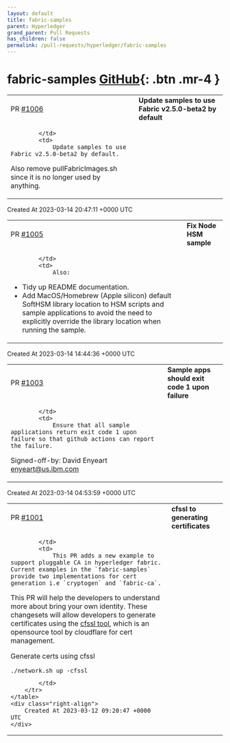 ```yaml
---
layout: default
title: fabric-samples
parent: Hyperledger
grand_parent: Pull Requests
has_children: false
permalink: /pull-requests/hyperledger/fabric-samples
---
```


# fabric-samples <span class="fs-3 right-align">[GitHub](https://github.com/hyperledger/fabric-samples){: .btn .mr-4 }</span>


<div>
    <table>
        <tr>
            <td>
                PR <a href="https://github.com/hyperledger/fabric-samples/pull/1006" class=".btn">#1006</a>
            </td>
            <td>
                <b>
                    Update samples to use Fabric v2.5.0-beta2 by default
                </b>
            </td>
        </tr>
        <tr>
            <td>
                
            </td>
            <td>
                Update samples to use Fabric v2.5.0-beta2 by default.

Also remove pullFabricImages.sh since it is no longer used by anything.
            </td>
        </tr>
    </table>
    <div class="right-align">
        Created At 2023-03-14 20:47:11 +0000 UTC
    </div>
</div>

<div>
    <table>
        <tr>
            <td>
                PR <a href="https://github.com/hyperledger/fabric-samples/pull/1005" class=".btn">#1005</a>
            </td>
            <td>
                <b>
                    Fix Node HSM sample
                </b>
            </td>
        </tr>
        <tr>
            <td>
                
            </td>
            <td>
                Also:
- Tidy up README documentation.
- Add MacOS/Homebrew (Apple silicon) default SoftHSM library location to HSM scripts and sample applications to avoid the need to explicitly override the library location when running the sample.
            </td>
        </tr>
    </table>
    <div class="right-align">
        Created At 2023-03-14 14:44:36 +0000 UTC
    </div>
</div>

<div>
    <table>
        <tr>
            <td>
                PR <a href="https://github.com/hyperledger/fabric-samples/pull/1003" class=".btn">#1003</a>
            </td>
            <td>
                <b>
                    Sample apps should exit code 1 upon failure
                </b>
            </td>
        </tr>
        <tr>
            <td>
                
            </td>
            <td>
                Ensure that all sample applications return exit code 1 upon failure so that github actions can report the failure.

Signed-off-by: David Enyeart <enyeart@us.ibm.com>
            </td>
        </tr>
    </table>
    <div class="right-align">
        Created At 2023-03-14 04:53:59 +0000 UTC
    </div>
</div>

<div>
    <table>
        <tr>
            <td>
                PR <a href="https://github.com/hyperledger/fabric-samples/pull/1001" class=".btn">#1001</a>
            </td>
            <td>
                <b>
                    cfssl to generating certificates
                </b>
            </td>
        </tr>
        <tr>
            <td>
                
            </td>
            <td>
                This PR adds a new example to support pluggable CA in hyperledger fabric. Current examples in the `fabric-samples` provide two implementations for cert generation i.e `cryptogen` and `fabric-ca`. 

This PR will help the developers to understand more about bring your own identity. These changesets will allow developers to generate certificates using the [cfssl tool](https://github.com/cloudflare/cfssl), which is an opensource tool by cloudflare for cert management.

Generate certs using cfssl
```
./network.sh up -cfssl
```
            </td>
        </tr>
    </table>
    <div class="right-align">
        Created At 2023-03-12 09:20:47 +0000 UTC
    </div>
</div>

